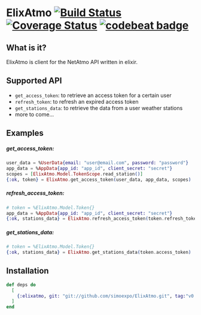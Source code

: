 # ElixAtmo [![Build Status](https://travis-ci.org/simoexpo/ElixAtmo.svg?branch=master)](https://travis-ci.org/simoexpo/ElixAtmo) [![Coverage Status](https://coveralls.io/repos/github/simoexpo/ElixAtmo/badge.svg?branch=master)](https://coveralls.io/github/simoexpo/ElixAtmo?branch=master) [![codebeat badge](https://codebeat.co/badges/ea970de3-b5ed-4b07-9d62-f4fb31dcb475)](https://codebeat.co/projects/github-com-simoexpo-elixatmo-master)

## What is it?

ElixAtmo is client for the NetAtmo API written in elixir.

## Supported API

* `get_access_token`: to retrieve an access token for a certain user
* `refresh_token`: to refresh an expired access token
* `get_stations_data`: to retrieve the data from a user weather stations
* more to come...

## Examples

##### get_access_token:
```elixir
user_data = %UserData{email: "user@email.com", password: "password"}
app_data = %AppData{app_id: "app_id", client_secret: "secret"}
scopes = [ElixAtmo.Model.TokenScope.read_station()]
{:ok, token} = ElixAtmo.get_access_token(user_data, app_data, scopes)
```

##### refresh_access_token:
```elixir
# token = %ElixAtmo.Model.Token{}
app_data = %AppData{app_id: "app_id", client_secret: "secret"}
{:ok, stations_data} = ElixAtmo.refresh_access_token(token.refresh_token, app_data)
```

##### get_stations_data:
```elixir
# token = %ElixAtmo.Model.Token{}
{:ok, stations_data} = ElixAtmo.get_stations_data(token.access_token)
```

## Installation

```elixir
def deps do
  [
    {:elixatmo, git: "git://github.com/simoexpo/ElixAtmo.git", tag:"v0.1.0"}
  ]
end
```
